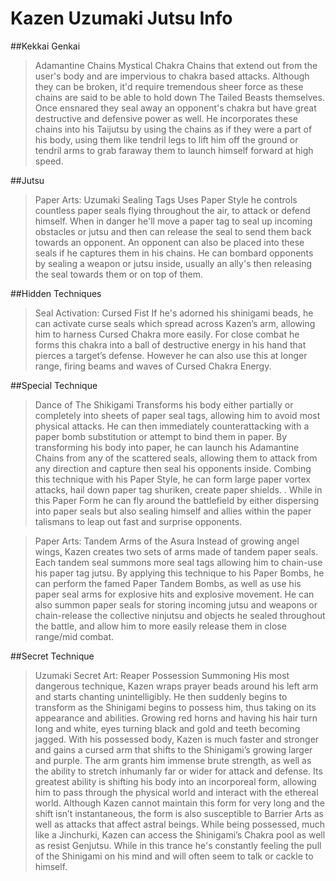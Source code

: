 # Kazen Uzumaki Jutsu Info

##Kekkai Genkai
>Adamantine Chains
Mystical Chakra Chains that extend out from the user's body and are impervious to chakra based attacks. Although they can be broken, it'd require tremendous sheer force as these chains are said to be able to hold down The Tailed Beasts themselves. Once ensnared they seal away an opponent's chakra but have great destructive and defensive power as well. He incorporates these chains into his Taijutsu by using the chains as if they were a part of his body, using them like tendril legs to lift him off the ground or tendril arms to grab faraway them to launch himself forward at high speed.

##Jutsu
>Paper Arts: Uzumaki Sealing Tags
Uses Paper Style he controls countless paper seals flying throughout the air, to attack or defend himself. When in danger he'll move a paper tag to seal up incoming obstacles or jutsu and then can release the seal to send them back towards an opponent. An opponent can also be placed into these seals if he captures them in his chains. He can bombard opponents by sealing a weapon or jutsu inside, usually an ally's then releasing the seal towards them or on top of them.

##Hidden Techniques
>Seal Activation: Cursed Fist
If he's adorned his shinigami beads, he can activate curse seals which spread across Kazen’s arm, allowing him to harness Cursed Chakra more easily. For close combat he forms this chakra into a ball of destructive energy in his hand that pierces a target’s defense. However he can also use this at longer range, firing beams and waves of Cursed Chakra Energy.

##Special Technique
>Dance of The Shikigami
Transforms his body either partially or completely into sheets of paper seal tags, allowing him to avoid most physical attacks. He can then immediately counterattacking with a paper bomb substitution or attempt to bind them in paper. By transforming his body into paper, he can launch his Adamantine Chains from any of the scattered seals, allowing them to attack from any direction and capture then seal his opponents inside. Combing this technique with his Paper Style, he can form large paper vortex attacks, hail down paper tag shuriken, create paper shields. . While in this Paper Form he can fly around the battlefield by either dispersing into paper seals but also sealing himself and allies within the paper talismans to leap out fast and surprise opponents.

>Paper Arts: Tandem Arms of the Asura
Instead of growing angel wings, Kazen creates two sets of arms made of tandem paper seals. Each tandem seal summons more seal tags allowing him to chain-use his paper tag jutsu. By applying this technique to his Paper Bombs, he can perform the famed Paper Tandem Bombs, as well as use his paper seal arms for explosive hits and explosive movement. He can also summon paper seals for storing incoming jutsu and weapons or chain-release the collective ninjutsu and objects he sealed throughout the battle, and allow him to more easily release them in close range/mid combat. 

##Secret Technique
>Uzumaki Secret Art: Reaper Possession Summoning
His most dangerous technique, Kazen wraps prayer beads around his left arm and starts chanting unintelligibly. He then suddenly begins to transform as the Shinigami begins to possess him, thus taking on its appearance and abilities. Growing red horns and having his hair turn long and white, eyes turning black and gold and teeth becoming jagged. With his possessed body, Kazen is much faster and stronger and gains a cursed arm that shifts to the Shinigami’s growing larger and purple. The arm grants him immense brute strength, as well as the ability to stretch inhumanly far or wider for attack and defense. Its greatest ability is shifting his body into an incorporeal form, allowing him to pass through the physical world and interact with the ethereal world. Although Kazen cannot maintain this form for very long and the shift isn’t instantaneous, the form is also susceptible to Barrier Arts as well as attacks that affect astral beings. While being possessed, much like a Jinchurki, Kazen can access the Shinigami’s Chakra pool as well as resist Genjutsu. While in this trance he's constantly feeling the pull of the Shinigami on his mind and will often seem to talk or cackle to himself.